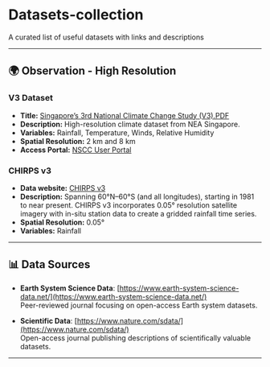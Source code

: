 # Datasets-collection
A curated list of useful datasets with links and descriptions

---

## 🌍 Observation - High Resolution

### V3 Dataset
- **Title:** [Singapore’s 3rd National Climate Change Study (V3).PDF](https://www.nea.gov.sg/docs/default-source/envision/cisr/v3-brochure.pdf)  
- **Description:** High-resolution climate dataset from NEA Singapore.  
- **Variables:** Rainfall, Temperature, Winds, Relative Humidity  
- **Spatial Resolution:** 2 km and 8 km
- **Access Portal:** [NSCC User Portal](https://user.nscc.sg/saml/)

### CHIRPS v3
- **Data website:** [CHIRPS v3](https://www.chc.ucsb.edu/data)  
- **Description:** Spanning 60°N–60°S (and all longitudes), starting in 1981 to near present. CHIRPS v3 incorporates 0.05° resolution satellite imagery with in-situ station data to create a gridded rainfall time series.  
- **Spatial Resolution:** 0.05°  
- **Variables:** Rainfall  

---

## 📊 Data Sources

- **Earth System Science Data**: [https://www.earth-system-science-data.net/](https://www.earth-system-science-data.net/)  
  Peer-reviewed journal focusing on open-access Earth system datasets.

- **Scientific Data**: [https://www.nature.com/sdata/](https://www.nature.com/sdata/)  
  Open-access journal publishing descriptions of scientifically valuable datasets.

---

